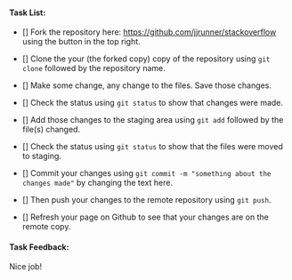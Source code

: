 #### Task List:

- [] Fork the repository here: https://github.com/jjrunner/stackoverflow using the button in the top right.

- [] Clone the your (the forked copy) copy of the repository using ```git clone``` followed by the repository name.

- [] Make some change, any change to the files. Save those changes.
 
- [] Check the status using ```git status``` to show that changes were made.
 
- [] Add those changes to the staging area using ```git add``` followed by the file(s) changed.
 
- [] Check the status using ```git status``` to show that the files were moved to staging.
 
- [] Commit your changes using ```git commit -m "something about the changes made"``` by changing the text here.
 
- [] Then push your changes to the remote repository using ```git push```.
 
- [] Refresh your page on Github to see that your changes are on the remote copy.


#### Task Feedback:
Nice job!

